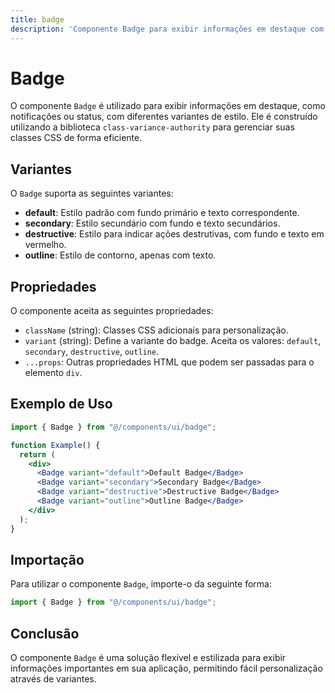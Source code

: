 ```yaml
---
title: badge
description: 'Componente Badge para exibir informações em destaque com diferentes variantes de estilo.'
---
```


# Badge

O componente `Badge` é utilizado para exibir informações em destaque, como notificações ou status, com diferentes variantes de estilo. Ele é construído utilizando a biblioteca `class-variance-authority` para gerenciar suas classes CSS de forma eficiente.

## Variantes

O `Badge` suporta as seguintes variantes:

- **default**: Estilo padrão com fundo primário e texto correspondente.
- **secondary**: Estilo secundário com fundo e texto secundários.
- **destructive**: Estilo para indicar ações destrutivas, com fundo e texto em vermelho.
- **outline**: Estilo de contorno, apenas com texto.

## Propriedades

O componente aceita as seguintes propriedades:

- `className` (string): Classes CSS adicionais para personalização.
- `variant` (string): Define a variante do badge. Aceita os valores: `default`, `secondary`, `destructive`, `outline`.
- `...props`: Outras propriedades HTML que podem ser passadas para o elemento `div`.

## Exemplo de Uso

```jsx
import { Badge } from "@/components/ui/badge";

function Example() {
  return (
    <div>
      <Badge variant="default">Default Badge</Badge>
      <Badge variant="secondary">Secondary Badge</Badge>
      <Badge variant="destructive">Destructive Badge</Badge>
      <Badge variant="outline">Outline Badge</Badge>
    </div>
  );
}
```

## Importação

Para utilizar o componente `Badge`, importe-o da seguinte forma:

```jsx
import { Badge } from "@/components/ui/badge";
```

## Conclusão

O componente `Badge` é uma solução flexível e estilizada para exibir informações importantes em sua aplicação, permitindo fácil personalização através de variantes.